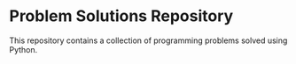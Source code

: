 # Problem Solutions Repository

This repository contains a collection of programming problems solved using Python. 

